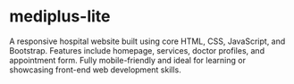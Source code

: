 # mediplus-lite
A responsive hospital website built using core HTML, CSS, JavaScript, and Bootstrap. Features include homepage, services, doctor profiles, and appointment form. Fully mobile-friendly and ideal for learning or showcasing front-end web development skills.

